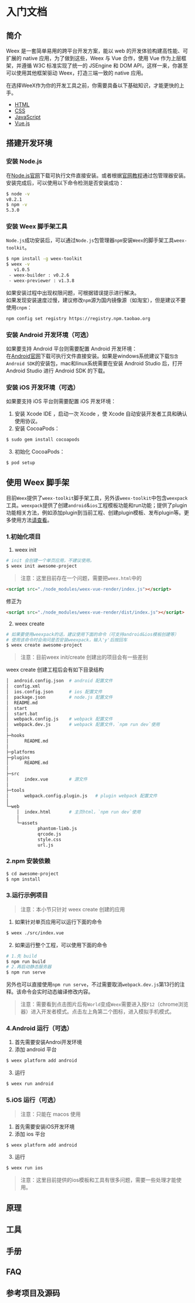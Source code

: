 # 入门文档

## 简介
Weex 是一套简单易用的跨平台开发方案，能以 web 的开发体验构建高性能、可扩展的 native 应用，为了做到这些，Weex 与 Vue 合作，使用 Vue 作为上层框架，并遵循 W3C 标准实现了统一的 JSEngine 和 DOM API，这样一来，你甚至可以使用其他框架驱动 Weex，打造三端一致的 native 应用。

在选择WeeX作为你的开发工具之前，你需要具备以下基础知识，才能更快的上手。  

- [HTML](http://www.w3school.com.cn/html/index.asp)
- [CSS](http://www.w3school.com.cn/css/index.asp)
- [JavaScript](http://www.w3school.com.cn/js/index.asp)
- [Vue.js](https://vuejs.org/v2/guide/)

## 搭建开发环境

### 安装 Node.js
在[Node.js官网](https://nodejs.org/en/)下载可执行文件直接安装。或者根据[官网教程](https://nodejs.org/en/download/package-manager/)通过包管理器安装。  
安装完成后，可以使用以下命令检测是否安装成功：  
``` bash
$ node -v
v8.2.1
$ npm -v
5.3.0
```

### 安装 Weex 脚手架工具
`Node.js`成功安装后，可以通过`Node.js`包管理器`npm`安装`Weex`的脚手架工具`weex-toolkit`。  
``` bash
$ npm install -g weex-toolkit
$ weex -v
   v1.0.5
 - weex-builder : v0.2.6
 - weex-previewer : v1.3.8
```
如果安装过程中出现权限问题，可根据错误提示进行解决。  
如果发现安装速度过慢，建议修改`npm`源为国内镜像源（如淘宝），但是建议不要使用`cnpm`：  
``` bash
npm config set registry https://registry.npm.taobao.org
```

### 安装 Android 开发环境（可选）
如果要支持 Android 平台则需要配置 Android 开发环境：  
在[Android官网](https://developer.android.com/studio/index.html)下载可执行文件直接安装。如果是windows系统建议下载`包含 Android SDK`的安装包，mac和linux系统需要在安装 Android Studio 后，打开 Android Studio 进行 Android SDK 的下载。  

### 安装 iOS 开发环境（可选）
如果要支持 iOS 平台则需要配置 iOS 开发环境：
1. 安装 Xcode IDE ，启动一次 Xcode ，使 Xcode 自动安装开发者工具和确认使用协议。
2. 安装 CocoaPods：
``` bash
$ sudo gem install cocoapods
```
3. 初始化 CocoaPods：
``` bash
$ pod setup
```

## 使用 Weex 脚手架

目前`Weex`提供了`weex-toolkit`脚手架工具，另外该`weex-toolkit`中包含`weexpack`工具。`weexpack`提供了创建`android`&`ios`工程模板功能和run功能；提供了plugin功能相关方法，例如添加plugin到当前工程、创建plugin模板、发布plugin等。更多使用方法[请查看](https://github.com/weexteam/weex-toolkit#weex-plugin-commands)。  

### 1.初始化项目
1. weex init
``` bash
# init 会创建一个单页应用，不建议使用。
$ weex init awesome-project 
```
> 注意：这里目前存在一个问题，需要把`weex.html`中的  
``` html
<script src="./node_modules/weex-vue-render/index.js"></script>
```
修正为
``` html
<script src="./node_modules/weex-vue-render/dist/index.js"></script>
```

2. weex create
``` bash
# 如果要使用weexpack的话，建议使用下面的命令（可支持android&ios模板创建等）
# 使用该命令时会询问是否安装weexpack，输入'y'后按回车
$ weex create awesome-project
```

> 注意：目前weex init/create 创建出的项目会有一些差别  

weex create 创建工程后会有如下目录结构
``` bash
│  android.config.json  # android 配置文件
│  config.xml
│  ios.config.json      # ios 配置文件
│  package.json         # node.js 配置文件
│  README.md
│  start
│  start.bat
│  webpack.config.js    # webpack 配置文件
│  webpack.dev.js       # webpack 配置文件，`npm run dev`使用
│
├─hooks
│      README.md
│
├─platforms
├─plugins
│      README.md
│
├─src
│      index.vue        # 源文件
│
├─tools
│      webpack.config.plugin.js   # plugin webpack 配置文件
│
└─web
    │  index.html       # 主页html，`npm run dev`使用
    │
    └─assets
            phantom-limb.js
            qrcode.js
            style.css
            url.js
```

### 2.npm 安装依赖
``` bash
$ cd awesome-project
$ npm install
```

### 3.运行示例项目
> 注意：本小节只针对 weex create 创建的应用
1. 如果针对单页应用可以运行下面的命令
``` bash
$ weex ./src/index.vue
```

2. 如果运行整个工程，可以使用下面的命令
``` bash
# 1.先 build
$ npm run build
# 2.再启动静态服务器
$ npm run serve
```
另外也可以直接使用`npm run serve`，不过需要取消`webpack.dev.js`第13行的注释。该命令会实时动态编译修改内容。
> 注意：需要看到点击图片后有`World`变成`Weex`需要进入按`F12`（chrome浏览器）进入开发者模式。点击左上角第二个图标，进入模拟手机模式。

### 4.Android 运行（可选）
1. 首先需要安装Androi开发环境  
2. 添加 android 平台 
``` bash
$ weex platform add android
```
3. 运行
``` bash
$ weex run android
```

### 5.iOS 运行（可选）
> 注意：只能在 macos 使用
1. 首先需要安装iOS开发环境  
2. 添加 ios 平台 
``` bash
$ weex platform add android
```
3. 运行
``` bash
$ weex run ios
```
> 注意：这里目前提供的ios模板和工具有很多问题，需要一些处理才能使用。  

## 原理

## 工具

## 手册

## FAQ

## 参考项目及源码